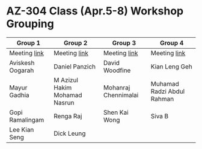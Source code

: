 # AZ-304 Class (Apr.5-8) Workshop Grouping

| Group 1 | Group 2 | Group 3 | Group 4 |
| --- | --- | --- | --- |
| Meeting [link](https://teams.microsoft.com/l/meetup-join/19%3ameeting_ZDY5NmVlZmEtZjg2Mi00Y2JjLWJiMDEtODgyNWE3ZmQwYWIz%40thread.v2/0?context=%7b%22Tid%22%3a%2272f988bf-86f1-41af-91ab-2d7cd011db47%22%2c%22Oid%22%3a%22782201ec-d471-480a-9024-ad542d7f5959%22%7d) | Meeting [link](https://teams.microsoft.com/l/meetup-join/19%3ameeting_MjlmYTUxZTctMTM1Mi00NTZmLWJjODctMzVhNDI4MjI4OTU2%40thread.v2/0?context=%7b%22Tid%22%3a%2272f988bf-86f1-41af-91ab-2d7cd011db47%22%2c%22Oid%22%3a%22782201ec-d471-480a-9024-ad542d7f5959%22%7d) | Meeting [link](https://teams.microsoft.com/l/meetup-join/19%3ameeting_ZjQ5MzZiODQtNTJkZS00NjRmLTk1N2QtNTQ1YmM5Nzk5MjM3%40thread.v2/0?context=%7b%22Tid%22%3a%2272f988bf-86f1-41af-91ab-2d7cd011db47%22%2c%22Oid%22%3a%22782201ec-d471-480a-9024-ad542d7f5959%22%7d) | Meeting [link](https://teams.microsoft.com/l/meetup-join/19%3ameeting_MTZlM2JlNmEtZDM2NS00MGZhLTkzNWYtMTgwZTQ3YjAxYTkz%40thread.v2/0?context=%7b%22Tid%22%3a%2272f988bf-86f1-41af-91ab-2d7cd011db47%22%2c%22Oid%22%3a%22782201ec-d471-480a-9024-ad542d7f5959%22%7d) |
| Aviskesh Oogarah | Daniel Panzich | David Woodfine | Kian Leng Geh |
| Mayur Gadhia | M Azizul Hakim Mohamad Nasrun | Mohanraj Chennimalai | Muhamad Radzi Abdul Rahman |
| Gopi Ramalingam | Renga Raj | Shen Kai Wong | Siva B |
| Lee Kian Seng | Dick Leung | | |
